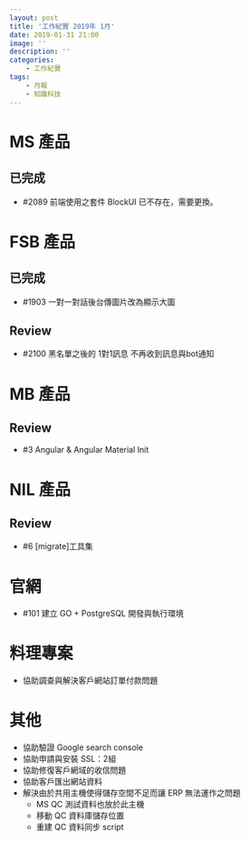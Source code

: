 ```yaml
---
layout: post
title: '工作紀實 2019年 1月'
date: 2019-01-31 21:00
image: ''
description: ''
categories:
    - 工作紀實
tags:
    - 月報
    - 知識科技
---
```


# MS 產品


## 已完成

* #2089 前端使用之套件 BlockUI 已不存在，需要更換。 

# FSB 產品

## 已完成

* #1903 一對一對話後台傳圖片改為顯示大圖 

## Review

* #2100 黑名單之後的 1對1訊息 不再收到訊息與bot通知 

# MB 產品

## Review

* #3 Angular & Angular Material Init

# NIL 產品

## Review

* #6 [migrate]工具集

# 官網

* #101 建立 GO + PostgreSQL 開發與執行環境

# 料理專案

* 協助調查與解決客戶網站訂單付款問題

# 其他

* 協助驗證 Google search console
* 協助申請與安裝 SSL：2組
* 協助修復客戶網域的收信問題
* 協助客戶匯出網站資料
* 解決由於共用主機使得儲存空間不足而讓 ERP 無法運作之問題
    + MS QC 測試資料也放於此主機
    + 移動 QC 資料庫儲存位置
    + 重建 QC 資料同步 script

